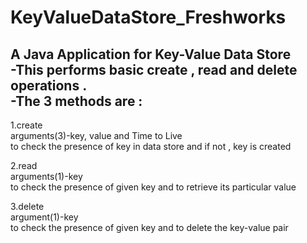 # KeyValueDataStore_Freshworks
A Java Application for Key-Value Data Store   
-This performs basic create , read and delete operations .  
-The 3 methods are :
----------------------------------------------------
1.create  
arguments(3)-key, value and Time to Live  
to check the presence of key in data store and if not , key is created  
  
2.read  
arguments(1)-key  
to check the presence of given key and to retrieve its particular value   
  
3.delete  
argument(1)-key  
to check the presence of given key and to delete the key-value pair  
